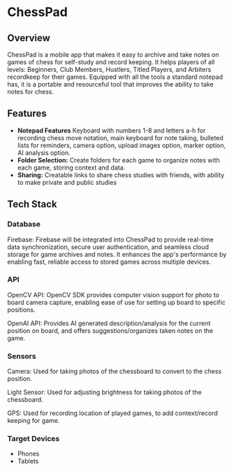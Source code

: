 # ChessPad

## Overview

ChessPad is a mobile app that makes it easy to archive and take notes on games of chess 
for self-study and record keeping. It helps players of all levels: Beginners, Club Members, 
Hustlers, Titled Players, and Arbiters recordkeep for their games. Equipped with all the tools
a standard notepad has, it is a portable and resourceful tool that improves the ability to take 
notes for chess.

## Features

*   **Notepad Features** Keyboard with numbers 1-8 and letters a-h for recording chess move notation, main keyboard for note taking, bulleted lists for reminders, camera option, upload images option, marker option, AI analysis option.
*   **Folder Selection:** Create folders for each game to organize notes with each game, storing context and data.
*   **Sharing:** Creatable links to share chess studies with friends, with ability to make private and public studies
    
## Tech Stack

### Database

Firebase: Firebase will be integrated into ChessPad to provide real-time data synchronization, 
secure user authentication, and seamless cloud storage for game archives and notes. It enhances 
the app's performance by enabling fast, reliable access to stored games across multiple devices.

### API

OpenCV API: OpenCV SDK provides computer vision support for photo to board camera capture, enabling
ease of use for setting up board to specific positions.

OpenAI API: Provides AI generated description/analysis for the current position on board, and offers
suggestions/organizes taken notes on the game.

### Sensors

Camera: Used for taking photos of the chessboard to convert to the chess position.

Light Sensor: Used for adjusting brightness for taking photos of the chessboard.

GPS: Used for recording location of played games, to add context/record keeping
for game.

### Target Devices

*   Phones
*   Tablets
